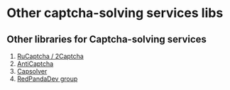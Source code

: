 # Other captcha-solving services libs

## Other libraries for Captcha-solving services
1. [RuCaptcha / 2Captcha](https://github.com/AndreiDrang/python-rucaptcha)
2. [AntiCaptcha](https://github.com/AndreiDrang/python3-anticaptcha)
3. [Capsolver](https://github.com/AndreiDrang/python3-captchaai)
4. [RedPandaDev group](https://red-panda-dev.xyz/)
